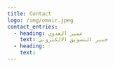 ```yaml
---
title: Contact
logo: /img/omair.jpeg
contact_entries:
  - heading: عمير العدوي
    text: خبير التسويق الالكتروني
  - heading: 
    text: 
---
```


<h3 class="f4 b lh-title mb2"></h3>

